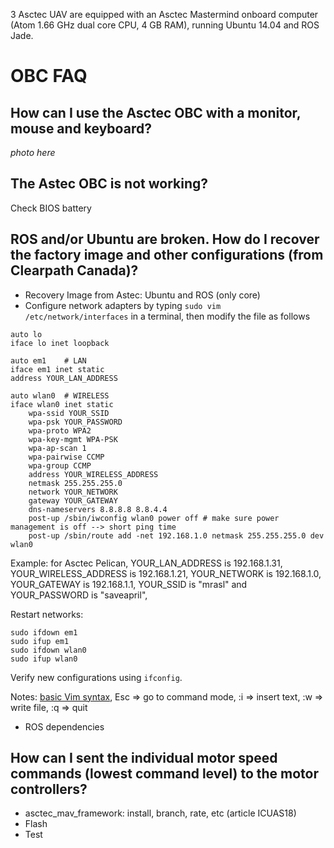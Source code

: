 3 Asctec UAV are equipped with an Asctec Mastermind onboard computer (Atom 1.66 GHz dual core CPU, 4 GB RAM), running Ubuntu 14.04 and ROS Jade.

# OBC FAQ
## How can I use the Asctec OBC with a monitor, mouse and keyboard?

*photo here*

## The Astec OBC is not working?
Check BIOS battery

## ROS and/or Ubuntu are broken. How do I recover the factory image and other configurations (from Clearpath Canada)?
* Recovery Image from Astec: Ubuntu and ROS (only core)
* Configure network adapters by typing `sudo vim /etc/network/interfaces` in a terminal, then modify the file as follows
```
auto lo
iface lo inet loopback
```
```
auto em1    # LAN
iface em1 inet static
address YOUR_LAN_ADDRESS
```
```
auto wlan0  # WIRELESS
iface wlan0 inet static
    wpa-ssid YOUR_SSID
    wpa-psk YOUR_PASSWORD
    wpa-proto WPA2
    wpa-key-mgmt WPA-PSK
    wpa-ap-scan 1
    wpa-pairwise CCMP
    wpa-group CCMP
    address YOUR_WIRELESS_ADDRESS
    netmask 255.255.255.0
    network YOUR_NETWORK
    gateway YOUR_GATEWAY
    dns-nameservers 8.8.8.8 8.8.4.4
    post-up /sbin/iwconfig wlan0 power off # make sure power management is off --> short ping time
    post-up /sbin/route add -net 192.168.1.0 netmask 255.255.255.0 dev wlan0
```
Example: for Asctec Pelican, YOUR_LAN_ADDRESS is 192.168.1.31, YOUR_WIRELESS_ADDRESS is 192.168.1.21, YOUR_NETWORK is 192.168.1.0, YOUR_GATEWAY is 192.168.1.1, YOUR_SSID is "mrasl" and YOUR_PASSWORD is "saveapril",

  Restart networks:

  ```
  sudo ifdown em1
  sudo ifup em1
  sudo ifdown wlan0
  sudo ifup wlan0
  ```

  Verify new configurations using `ifconfig`.


Notes: [basic Vim syntax](https://www.maketecheasier.com/vim-keyboard-shortcuts-cheatsheet/), Esc => go to command mode, :i => insert text, :w => write file, :q => quit

* ROS dependencies

## How can I sent the individual motor speed commands (lowest command level) to the motor controllers?

* asctec_mav_framework: install, branch, rate, etc (article ICUAS18)
* Flash
* Test
